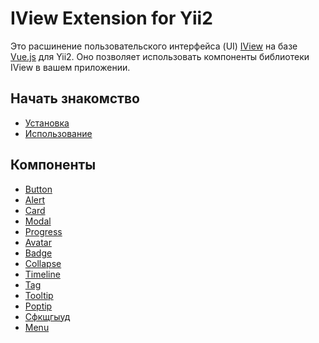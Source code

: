 # IView Extension for Yii2

Это расшинение пользовательского интерфейса (UI) <a href="https://www.iviewui.com/" target="_blank">IView</a> на базе <a href="https://vuejs.org/" target="_blank">Vue.js</a> для Yii2. 
Оно позволяет использовать компоненты библиотеки IView в вашем приложении.

## Начать знакомство

* [Установка](installation.md)
* [Использование](usage.md)

## Компоненты

* [Button](button.md)
* [Alert](alert.md)
* [Card](card.md)
* [Modal](modal.md)
* [Progress](progress.md)
* [Avatar](avatar.md)
* [Badge](badge.md)
* [Collapse](collapse.md)
* [Timeline](timeline.md)
* [Tag](tag.md)
* [Tooltip](tooltip.md)
* [Poptip](poptip.md)
* [Сфкщгыуд](carousel.md)
* [Menu](menu.md)